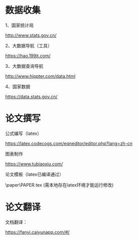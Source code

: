 # 数据收集

1、国家统计局

http://www.stats.gov.cn/

2、大数据导航（工具）

https://hao.199it.com/

3、大数据查询导航

http://www.hippter.com/data.html

4、国家数据

https://data.stats.gov.cn/

# 论文撰写

公式编写（latex）

https://latex.codecogs.com/eqneditor/editor.php?lang=zh-cn

图表制作

https://www.tubiaoxiu.com/

论文模板（latex已编译通过）

\paper\PAPER.tex  (需本地存在latex环境才能运行修改)

# 论文翻译

文档翻译：

https://fanyi.caiyunapp.com/#/


